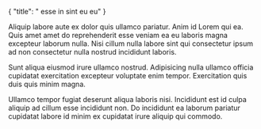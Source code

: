 {
"title": " esse in sint eu eu"
}

Aliquip labore aute ex dolor quis ullamco pariatur. Anim id Lorem qui ea. Quis amet amet do reprehenderit esse veniam ea eu laboris magna excepteur laborum nulla. Nisi cillum nulla labore sint qui consectetur ipsum ad non consectetur nulla nostrud incididunt laboris.

Sunt aliqua eiusmod irure ullamco nostrud. Adipisicing nulla ullamco officia cupidatat exercitation excepteur voluptate enim tempor. Exercitation quis duis quis minim magna.

Ullamco tempor fugiat deserunt aliqua laboris nisi. Incididunt est id culpa aliquip ad cillum esse incididunt non. Do incididunt ea laborum pariatur cupidatat labore id minim ex cupidatat irure aliquip qui commodo.